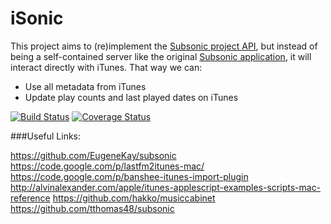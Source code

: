 iSonic
======

This project aims to (re)implement the [Subsonic project API](http://www.subsonic.org/pages/api.jsp), but instead of being
a self-contained server like the original [Subsonic application](http://www.subsonic.org), it will interact directly with
iTunes. That way we can:

* Use all metadata from iTunes
* Update play counts and last played dates on iTunes

[![Build Status](https://travis-ci.org/deluan/iSonic.svg?branch=master)](https://travis-ci.org/deluan/iSonic)
[![Coverage Status](https://img.shields.io/coveralls/deluan/iSonic.svg)](https://coveralls.io/r/deluan/iSonic)


###Useful Links:

https://github.com/EugeneKay/subsonic
https://code.google.com/p/lastfm2itunes-mac/
https://code.google.com/p/banshee-itunes-import-plugin
http://alvinalexander.com/apple/itunes-applescript-examples-scripts-mac-reference
https://github.com/hakko/musiccabinet
https://github.com/tthomas48/subsonic
